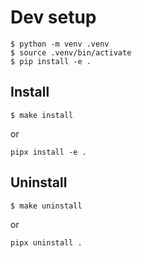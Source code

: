 # Dev setup
```console
$ python -m venv .venv
$ source .venv/bin/activate
$ pip install -e .
```

## Install

```console
$ make install
```
or
```console
pipx install -e .
```

## Uninstall

```console
$ make uninstall
```
or
```console
pipx uninstall .
```

